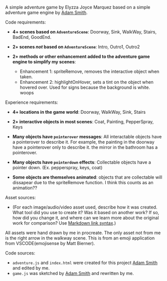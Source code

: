 A simple adventure game by Elyzza Joyce Marquez based on a simple adventure game engine by [Adam Smith](https://github.com/rndmcnlly).

Code requirements:
- **4+ scenes based on `AdventureScene`**: Doorway, Sink, WalkWay, Stairs, BadEnd, GoodEnd.

- **2+ scenes *not* based on `AdventureScene`**: Intro, Outro1, Outro2

- **2+ methods or other enhancement added to the adventure game engine to simplify my scenes**:
    - Enhancement 1: spriteRemove, removes the interactive object when taken.
    - Enhancement 2: highlightOnHover, sets a tint on the object when hovered over. Used for signs because the background is white. woops

Experience requirements:
- **4+ locations in the game world**: Doorway, WalkWay, Sink, Stairs 

- **2+ interactive objects in most scenes**: Coat, Painting, PepperSpray, Keys

- **Many objects have `pointerover` messages**: All interactable objects have a pointerover to describe it. For example, the painting in the doorway have a pointerover only to describe it. the mirror in the bathroom has a pointerover.

- **Many objects have `pointerdown` effects**: Collectable objects have a pointer down. (Ex. pepperspray, keys, coat)

- **Some objects are themselves animated**: objects that are collectable will dissapear due to the spriteRemove function. I think this counts as an animation??

Asset sources:
- (For each image/audio/video asset used, describe how it was created. What tool did you use to create it? Was it based on another work? If so, how did you change it, and where can we learn more about the original work for comparison? Use [Markdown link syntax](https://docs.github.com/en/get-started/writing-on-github/getting-started-with-writing-and-formatting-on-github/basic-writing-and-formatting-syntax#links).)

All assets were hand drawn by me in procreate. The only asset not from me is the right arrow in the walkway scene. This is from an emoji application from VSCODE(emojisense by Matt Bierner).

Code sources:
- `adventure.js` and `index.html` were created for this project [Adam Smith](https://github.com/rndmcnlly) and edited by me.
- `game.js` was sketched by [Adam Smith](https://github.com/rndmcnlly) and rewritten by me.